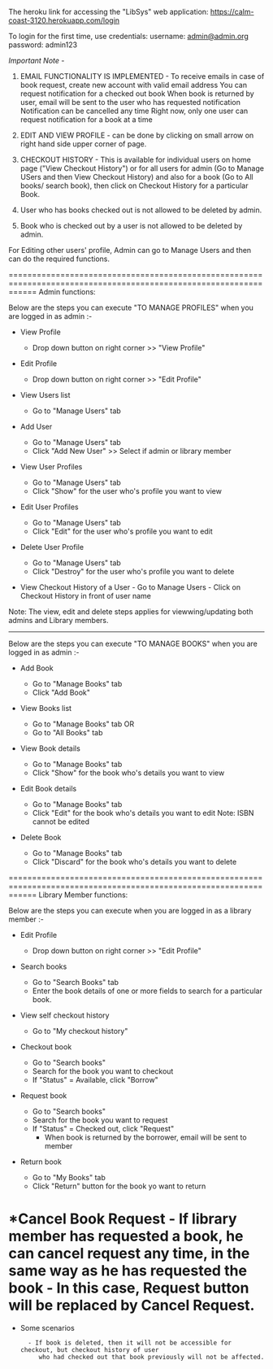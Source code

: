 The heroku link for accessing the "LibSys" web application: 
https://calm-coast-3120.herokuapp.com/login

To login for the first time, use credentials:
username: admin@admin.org
password: admin123

*Important Note* - 
1. EMAIL FUNCTIONALITY IS IMPLEMENTED - To receive emails in case of book request, create new account with valid email address
                                        You can request notification for a checked out book
                                        When book is returned by user, email will be sent to the user who has requested notification
                                        Notification can be cancelled any time
                                        Right now, only one user can request notification for a book at a time


2. EDIT AND VIEW PROFILE - can be done by clicking on small arrow on right hand side upper corner of page.


3. CHECKOUT HISTORY - This is available for individual users on home page ("View Checkout History") or for all users for admin (Go to Manage USers and then View Checkout History) and also for a book (Go to All books/ search book), then click on Checkout History for a particular Book.

4. User who has books checked out is not allowed to be deleted by admin.

5. Book who is checked out by a user is not allowed to be deleted by admin.

For Editing other users' profile, Admin can go to Manage Users and then can do the required functions.

==================================================================================================================
Admin functions:

Below are the steps you can execute "TO MANAGE PROFILES" when you are logged in as admin :-

* View Profile
	- Drop down button on right corner >> "View Profile"
	
* Edit Profile
	- Drop down button on right corner >> "Edit Profile"

* View Users list
	- Go to "Manage Users" tab
	
* Add User
	- Go to "Manage Users" tab
	- Click "Add New User" >> Select if admin or library member
	
* View User Profiles
	- Go to "Manage Users" tab
	- Click "Show" for the user who's profile you want to view
	
* Edit User Profiles
	- Go to "Manage Users" tab
	- Click "Edit" for the user who's profile you want to edit
	
* Delete User Profile
	- Go to "Manage Users" tab
	- Click "Destroy" for the user who's profile you want to delete

* View Checkout History of a User
       - Go to Manage Users
       - Click on Checkout History in front of user name
	
Note: The view, edit and delete steps applies for viewwing/updating both admins and Library members.	
_________________________________________________________________________________________________________________

Below are the steps you can execute "TO MANAGE BOOKS" when you are logged in as admin :-

* Add Book
	- Go to "Manage Books" tab
	- Click "Add Book"
	
* View Books list
	- Go to "Manage Books" tab
		OR
	- Go to "All Books" tab
	
* View Book details
	- Go to "Manage Books" tab
	- Click "Show" for the book who's details you want to view
	
*  Edit Book details
	- Go to "Manage Books" tab
	- Click "Edit" for the book who's details you want to edit
	  Note: ISBN cannot be edited

*  Delete Book
	- Go to "Manage Books" tab
	- Click "Discard" for the book who's details you want to delete
	
==================================================================================================================
Library Member functions:

Below are the steps you can execute when you are logged in as a library member :-
	
* Edit Profile
	- Drop down button on right corner >> "Edit Profile"
	
* Search books
	- Go to "Search Books" tab
	- Enter the book details of one or more fields to search for a particular book.
	
* View self checkout history
	- Go to "My checkout history"
	
* Checkout book
	- Go to "Search books"
	- Search for the book you want to checkout
	- If "Status" = Available, click "Borrow"
	
* Request book
	- Go to "Search books"
	- Search for the book you want to request
	- If "Status" = Checked out, click "Request"
        - When book is returned by the borrower, email will be sent to member

* Return book
	- Go to "My Books" tab
	- Click "Return" button for the book yo want to return

*Cancel Book Request
        - If library member has requested a book, he can cancel request any time,
          in the same way as he has requested the book
        - In this case, Request button will be replaced by Cancel Request.
==================================================================================================================
	

* Some scenarios

        - If book is deleted, then it will not be accessible for checkout, but checkout history of user
           who had checked out that book previously will not be affected.

	
